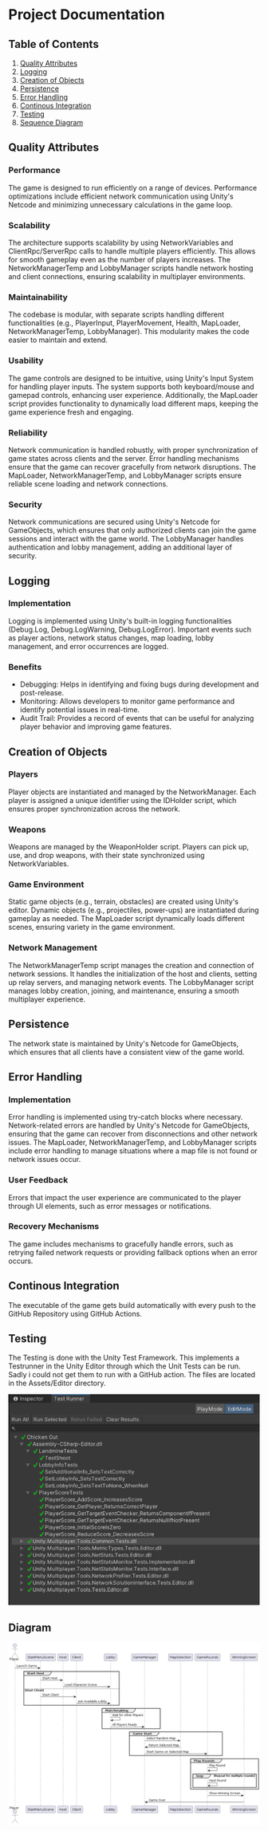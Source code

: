 # Project Documentation
## Table of Contents
1. [Quality Attributes](#quality-attributes)
2. [Logging](#logging)
3. [Creation of Objects](#creation-of-objects)
4. [Persistence](#persistence)
5. [Error Handling](#error-handling)
6. [Continous Integration](#continous-integration)
7. [Testing](#testing)
8. [Sequence Diagram](#diagram)


## Quality Attributes
### Performance
The game is designed to run efficiently on a range of devices. Performance optimizations include efficient network communication using Unity's Netcode and minimizing unnecessary calculations in the game loop.

### Scalability
The architecture supports scalability by using NetworkVariables and ClientRpc/ServerRpc calls to handle multiple players efficiently. This allows for smooth gameplay even as the number of players increases. The NetworkManagerTemp and LobbyManager scripts handle network hosting and client connections, ensuring scalability in multiplayer environments.

### Maintainability
The codebase is modular, with separate scripts handling different functionalities (e.g., PlayerInput, PlayerMovement, Health, MapLoader, NetworkManagerTemp, LobbyManager). This modularity makes the code easier to maintain and extend.

### Usability
The game controls are designed to be intuitive, using Unity's Input System for handling player inputs. The system supports both keyboard/mouse and gamepad controls, enhancing user experience. Additionally, the MapLoader script provides functionality to dynamically load different maps, keeping the game experience fresh and engaging.

### Reliability
Network communication is handled robustly, with proper synchronization of game states across clients and the server. Error handling mechanisms ensure that the game can recover gracefully from network disruptions. The MapLoader, NetworkManagerTemp, and LobbyManager scripts ensure reliable scene loading and network connections.

### Security
Network communications are secured using Unity's Netcode for GameObjects, which ensures that only authorized clients can join the game sessions and interact with the game world. The LobbyManager handles authentication and lobby management, adding an additional layer of security.

## Logging
### Implementation
Logging is implemented using Unity's built-in logging functionalities (Debug.Log, Debug.LogWarning, Debug.LogError). Important events such as player actions, network status changes, map loading, lobby management, and error occurrences are logged.

### Benefits
- Debugging: Helps in identifying and fixing bugs during development and post-release.
- Monitoring: Allows developers to monitor game performance and identify potential issues in real-time.
- Audit Trail: Provides a record of events that can be useful for analyzing player behavior and improving game features.


## Creation of Objects
### Players
Player objects are instantiated and managed by the NetworkManager. Each player is assigned a unique identifier using the IDHolder script, which ensures proper synchronization across the network.

### Weapons
Weapons are managed by the WeaponHolder script. Players can pick up, use, and drop weapons, with their state synchronized using NetworkVariables.

### Game Environment
Static game objects (e.g., terrain, obstacles) are created using Unity's editor. Dynamic objects (e.g., projectiles, power-ups) are instantiated during gameplay as needed. The MapLoader script dynamically loads different scenes, ensuring variety in the game environment.

### Network Management
The NetworkManagerTemp script manages the creation and connection of network sessions. It handles the initialization of the host and clients, setting up relay servers, and managing network events. The LobbyManager script manages lobby creation, joining, and maintenance, ensuring a smooth multiplayer experience.

## Persistence

The network state is maintained by Unity's Netcode for GameObjects, which ensures that all clients have a consistent view of the game world.


## Error Handling
### Implementation
Error handling is implemented using try-catch blocks where necessary. Network-related errors are handled by Unity's Netcode for GameObjects, ensuring that the game can recover from disconnections and other network issues. The MapLoader, NetworkManagerTemp, and LobbyManager scripts include error handling to manage situations where a map file is not found or network issues occur.

### User Feedback
Errors that impact the user experience are communicated to the player through UI elements, such as error messages or notifications.

### Recovery Mechanisms
The game includes mechanisms to gracefully handle errors, such as retrying failed network requests or providing fallback options when an error occurs.

## Continous Integration

The executable of the game gets build automatically with every push to the GitHub Repository using GitHub Actions.

## Testing

The Testing is done with the Unity Test Framework. This implements a Testrunner in the Unity Editor through which the Unit Tests can be run. Sadly i could not get them to run with a GitHub action. The files are located in the Assets/Editor directory.

![Test Runner Screenshot](testrunner.png)

## Diagram
![Test Runner Screenshot](diagram.png)